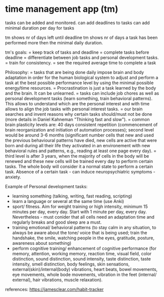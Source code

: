 # time management app (tm)

tasks can be added and monitored.
can add deadlines to tasks
can add minimal duration per day for tasks

tm shows nr of days left until deadline
tm shows nr of days a task has been performed more then the minimal daily duration.

tm's goals:
= keep track of tasks and deadline
= complete tasks before deadline
= differentiate between job tasks and personal development tasks.
= train for consistency.
= see the required average time to complete a task


Philosophy:
= tasks that are being done daily impose brain and body adaptation in order for the human biological system to adjust and perform a task at the best possible performance level by using the minimal possible energy/time resources.
= Procrastination is just a task learned by the body and the brain. It can be unlearned.
= tasks can include job chores as well as personal development tasks (learn something, train behavioral patterns). This allows to understand which are the personal interest and with time allows to align the job tasks with personal interest tasks.
= our brain searches and invent reasons why certain tasks should/must not be done (more details in Daniel Kahneman "Thinking fast and slow").
= common brain plasticity levels are: 40 days consistent repetition (commencement of brain reorganization and initiation of automation processes); second level would be around 3-6 months (significant number cells that new and used the previous behavioural patterns have died, new cells are active that were born and during all their life they activated in an environement with new behavioral rules and patterns, e.g., reading at least one page every day).
= third level is after 3 years, when the majority of cells in the body will be renewed and these new cells will be trained every day to perform certain tasks. The whole body will consider it a normal state to perform a certain task. Absence of a certain task - can induce neuropsychiatric symptoms - anxiety.

Example of Personal development tasks:
- learning something (talking, writing, fast reading, scripting)
- learn a language or several at the same time (use Anki)
- sport/ fitness. Aim for weight training or high intensity, minimum 15 minutes per day, every day. Start with 1 minute per day, every day. Nevertheless - must conider that all cells need an adaptation time and regularly breaks and good sleep are a must.
- training emotional/ behavioral patterns (to stay calm in any situation, to always be aware about the tone/ voice that is being used; train the handshake, the smile, watching people in the eyes, gratitude, posture, awareness about something)
- perform cognitive training/ enhancement of cognitive performance (for memory, attention, working memory, reaction time, visual field, color distinction, sound distinction, sound intensity, taste distinction, taste intensity, smell distinction, body feelings, skin sensations, external(skin)/internal(body) vibrations, heart beats, bowel movements, eye movements, whole bode movements, vibration in the feet (internal/ external), hair vibrations, muscle relaxation).

references:
https://jamesclear.com/habit-tracker

